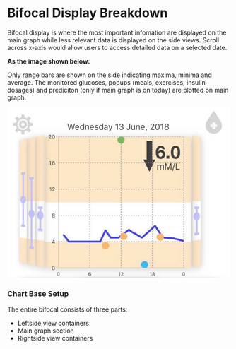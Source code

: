 # Bifocal Display Breakdown

Bifocal display is where the most important infomation are displayed on the main graph while less relevant data is displayed on the side views. Scroll across x-axis would allow users to access detailed data on a selected date.

**As the image shown below:**

Only range bars are shown on the side indicating maxima, minima and average.  The monitored glucoses, popups (meals, exercises, insulin dosages) and prediciton (only if main graph is on today) are plotted on main graph.

![Image of Bifocal](Bifocal.png)


### Chart Base Setup

The entire bifocal consists of three parts: 
  * Leftside view containers
  * Main graph section
  * Rightside view containers
